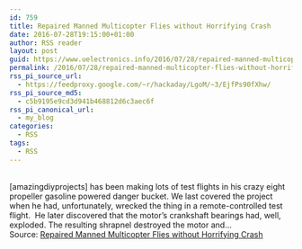```yaml
---
id: 759
title: Repaired Manned Multicopter Flies without Horrifying Crash
date: 2016-07-28T19:15:00+01:00
author: RSS reader
layout: post
guid: https://www.uelectronics.info/2016/07/28/repaired-manned-multicopter-flies-without-horrifying-crash/
permalink: /2016/07/28/repaired-manned-multicopter-flies-without-horrifying-crash/
rss_pi_source_url:
  - https://feedproxy.google.com/~r/hackaday/LgoM/~3/EjfPs90fXhw/
rss_pi_source_md5:
  - c5b9195e9cd3d941b468812d6c3aec6f
rss_pi_canonical_url:
  - my_blog
categories:
  - RSS
tags:
  - RSS
---
```

&#013;  
[amazingdiyprojects] has been making lots of test flights in his crazy eight propeller gasoline powered danger bucket. We last covered the project when he had, unfortunately, wrecked the thing in a remote-controlled test flight.  He later discovered that the motor’s crankshaft bearings had, well, exploded. The resulting shrapnel destroyed the motor and…&#013;  
Source: <a href="https://feedproxy.google.com/~r/hackaday/LgoM/~3/EjfPs90fXhw/" target="_blank">Repaired Manned Multicopter Flies without Horrifying Crash</a>